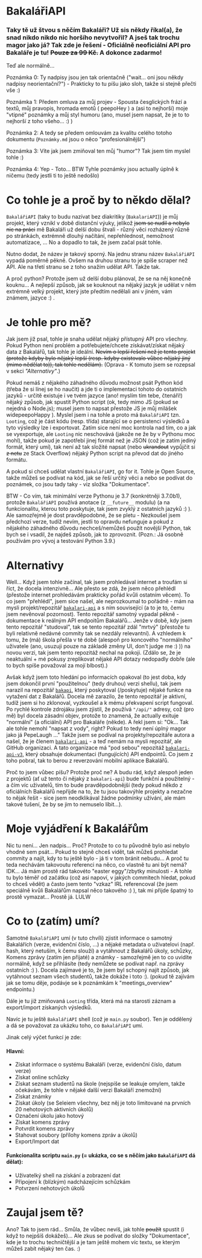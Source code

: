 # BakalářiAPI

### Taky tě už štvou s něčím Bakaláři? Už sis někdy říkal(a), že snad nikdo nikdo nic horšího nevytvořil? A jseš tak trochu magor jako já? Tak zde je řešení - Oficiálně neoficiální API pro Bakaláře je tu! ~~Pouze za **99 Kč**.~~ A dokonce zadarmo!


Teď ale normálně...


Poznámka 0: Ty nadpisy jsou jen tak orientačně ("wait... oni jsou někdy nadpisy neorientační?") - Prakticky to tu píšu jako sloh, takže si stejně přečti vše :)


Poznámka 1: Předem omluva za můj projev - Spousta česglických frází a textů, můj pravopis, hromada emotů ( peepoHey ) a (asi to nejhorší) moje "vtipné" poznámky a můj styl humoru (ano, musel jsem napsat, že je to to nejhorší z toho všeho... :) )


Poznámka 2: A tedy se předem omlouvám za kvalitu celého totoho dokumentu (`Poznámky.md` jsou o něco "profesionálnější")


Poznámka 3: Víte jak jsem zmiňoval ten můj "humor"? Tak jsem tím myslel tohle :)


Poznámka 4: Yep - Toto... BTW Tyhle poznámky jsou actually úplně k ničemu (tedy jestli ti to ještě nedošlo)


# Co tohle je a proč by to někdo dělal?
`BakalářiAPI` (taky to budu nazívat bez diakritiky (`BakalariAPI`)) je můj projekt, který vznikl v době distanční výuky, jelikož ~~jsem se nudil a nebylo nic na práci~~ mě Bakaláři už delší dobu štvali - různý věci rozházený různě po stránkách, extrémně dlouhý načítání, nepřehlednost, nemožnost automatizace, ...
No a dopadlo to tak, že jsem začal psát tohle.


Nutno dodat, že název je takový sporný. Na jednu stranu název `BakalářiAPI` vypadá poměrně pěkně. Ovšem na druhou stranu to je spíše scraper než API. Ale na třetí stranu se z toho snažím udělat API. Takže tak.


A proč python? Protože jsem už delší dobu plánoval, že se na něj konečně kouknu... A nejlepší způsob, jak se kouknout na nějaký jazyk je udělat v něm extrémně velký projekt, který jste předtím nedělali ani v jiném, vám známem, jazyce :) .

# Je tohle pro mě?
Jak jsem již psal, tohle je snaha udělat nějaký přístupný API pro všechny. Pokud Python není problém a potřebujete/chcete získávat/získat nějaký data z Bakalářů, tak tohle je ideální. ~~Nevím o lepší řešení než je tento projekt (protože kdyby bylo nějaký lepší (resp. kdyby existovalo vůbec nějaký jiný (mimo nědělat to)), tak tohle nedělám).~~ (Oprava - K tomuto jsem se rozepsal v sekci *"Alternativy"*.)

Pokud nemáš z nějakého záhadného důvodu možnost psát Python kód (třeba že si línej se ho naučit) a jde ti o implementaci tohoto do ostatních jazyků - určitě existuje i ve tvém jazyce (ano! myslím tím tebe, čtenáři!) nějaký způsob, jak spustit Python script (ok, tedy mimo JS (pokud se nejedná o Node.js); musel jsem to napsat přestože JS je můj milášek widepeepoHappy ). Myslel jsem i na tohle a proto má `BakalářiAPI` tzn. `Looting`, což je část kódu (resp. třída) starající se o persistenci výsledků a tyto výsledky lze i exportovat. Zatím sice není moc kontrola nad tím, co a jak se vyexportuje, ale `Looting` nic neschovává (jakože ne že by v Pythonu moc mohl), takže pokud je zapotřebí jinej formát než je JSON (což je zatím jediný formát, který umí), tak není až tak složité napsat (nebo ~~ukrandout~~ vypůjčit si ~~z netu~~ ze Stack Overflow) nějaký Python script na převod dat do jiného formátu.

A pokud si chceš udělat vlastní `BakalářiAPI`, go for it. Tohle je Open Source, takže můžeš se podívat na kód, jak se řeší určitý věci a nebo se podívat do poznámek, co jsou tady taky - viz složka "Dokumentace".

BTW - Co vím, tak minimální verze Pythonu je 3.7 (konkrétněji 3.7.0b1), protože `BakalářiAPI` používá anotace (z `__future__` modulu) (a na funkcionalitu, kterou toto poskytuje, tak jsem zvyklý z ostatních jazyků :) ). Ale samozřejmě je dost pravděpodobné, že se pletu - Nezkoušel jsem předchozí verze, tudíž nevím, jestli to opravdu nefunguje a pokud z nějakého záhadného důvodu nechceš/nemůžeš použít novější Python, tak bych se i vsadil, že najdeš způsob, jak to zprovoznit. (Pozn.: Já osobně používám pro vývoj a testování Python 3.9.)


# Alternativy
Well... Když jsem tohle začínal, tak jsem prohledával internet a troufám si říct, že docela intenzivně... Ale přesto se zdá, že jsem něco přehlédl (přestože internet prohledávám prakticky pořád kvůli ostatním věcem). To co jsem "přehlédl", jsem sice našel, ale neprozkoumal to pořádně - mám na mysli projekt/repozitář [`bakalari-api`](https://github.com/bakalari-api/bakalari-api) a s ním související (a to je to, čemu jsem nevěnoval pozornost). Tento repozitář samotný vypadal pěkně - dokumentace k reálným API endpoitům Bakalářů... Jenže v době, kdy jsem tento repozitář "studoval", tak se tento repozitář zdál "mrtvý" (přestože tu byli relativně nedávné commity tak se nezdály relevantní). A vzhledem k tomu, že (má) škola přešla v té době (alespoň pro koncového "normálního" uživatele (ano, usuzuji pouze na základě změny UI, don't judge me :) )) na novou verzi, tak jsem tento repozitáž nechal na pokoji. (Zdálo se, že je neaktuální + mé pokusy zreplikovat nějaké API dotazy nedopadly dobře (ale to bych spíše považoval za mojí blbost).)

Avšak když jsem toto hledání po informacích opakoval (to jest doba, kdy jsem dokončil první "použitelnou" (tedy druhou) verzi shellu), tak jsem narazil na repozitář [`bakapi`](https://github.com/mvolfik/bakapi), který poskytoval (/poskytuje) nějaké funkce na vytažení dat z Bakalářů. Docela mě zarazilo, že tento repozitář je aktivní, tudíž jsem si ho zklonoval, vyzkoušel a k mému překvapení script fungoval. Po rychlé kontrole zdrojáku jsem zjistil, že používá `"/api/"` adresy, což (pro mě) byl docela zásadní objev, protože to znamená, že actually exituje "normální" (a oficiální) API pro Bakaláře (někde). A řekl jsem si: "Ok... Tak ale tohle nemohl "napsat z vody", right? Pokud to tedy není úplný magor jako já PepeLaugh ..." Takže jsem se podíval na projekty/repozitáře autora a našel, že je členem [`bakalari-api`](https://github.com/bakalari-api) - a teď nemám na mysli repozitář, ale GitHub organizaci. A tato organizace má "pod sebou" repozitáž [`bakalari-api-v3`](https://github.com/bakalari-api/bakalari-api-v3), který obsahuje dokumentaci (fungujících) API endpointů. Co jsem z toho pobral, tak to berou z reverzování mobilní aplikace Bakalářů.

Proč to jsem vůbec píšu? Protože proč ne? A budu rád, když alespoň jeden z projektů (ať už tento či nějaký z `bakalari-api`) bude funkční a použitelný - a čím víc uživatelů, tím to bude pravděpodobnější (tedy pokud někdo z oficiálních Bakalářů nepřijde na to, že tu jsou takovýhle projekty a nezačne to nějak řešit - sice jsem neodklikával žádne podmínky užívání, ale mám takové tušení, že by se jim to nemuselo líbit...).

# Moje vyjádření k Bakalářům
Nic tu není... Jen nadpis... Proč? Protože to co tu původně bylo asi nebylo vhodné sem psát... Pokud to stejně chceš vidět, tak můžeš prohledat commity a najít, kdy to tu ještě bylo - já ti v tom bránit nebudu... A proč tu teda nechávám takovoutu referenci na něco, co vlastně tu ani být nemá? IDK... Já mám prostě rád takovéto "easter eggy"/zbytky minulosti - A tohle tu bylo téměř od začátku (což asi napoví, v jakých commitech hledat, pokud to chceš vědět) a často jsem tento "vzkaz" IRL referencoval (že jsem speciálně kvůli Bakalářům napsal něco takového :) ), tak mi přijde špatný to prostě vymazat... Prostě já. LULW

# Co to (zatím) umí?
Samotné `BakalářiAPI` umí (v tuto chvíli) zjistit informace o samotný Bakalářích (verze, evidenční číslo, ...) a nějaké metadata o uživatelovi (např. hash, který netuším, k čemu slouží) a vytáhnout z Bakalářů úkoly, schůzky, Komens zprávy (zatím jen přijaté) a známky - samozřejmě jen to co uvidíte normálně, když se přihlásíte (tedy nemůžete se podívat např. na zprávy ostatních :) ). Docela zajímavé je to, že jsem byl schopný najít způsob, jak vytáhnout seznam všech studentů, takže dokáže i toto :). (pokud tě zajívám jak se tomu děje, podávje se k poznámkám k "meetings_overview" endpointu.)

Dále je tu již zmiňovaná `Looting` třída, která má na starosti záznam a export/import získaných výsledků.

Navíc je tu ještě `BakalářiAPI` shell (což je `main.py` soubor). Ten je oddělený a dá se považovat za ukázku toho, co `BakalářiAPI` umí.

Jinak celý výčet funkcí je zde:
#### Hlavní: ####
- Získat informace o systému Bakaláři (verze, evidenční číslo, datum verze)
- Získat online schůzky
- Získat seznam studentů na škole (nejspíše se leakuje omylem, takže očekávám, že tohle v nějaké další verzi Bakaláří znemožní)
- Získat známky
- Získat úkoly (se Seleiem všechny, bez něj je toto limitované na prvních 20 nehotových aktivních úkolů)
- Označení úkolu jako hotový
- Získat komens zprávy
- Potvrdit komens zprávy
- Stahovat soubory (přílohy komens zpráv a úkolů)
- Export/Import dat
#### Funkcionalita scriptu `main.py` (= ukázka, co se s něčím jako `BakalářiAPI` dá dělat): ####
- Uživatelký shell na získání a zobrazení dat
- Připojení k (blízkým) nadcházejícím schůzkám
- Potvrzení nehotových úkolů

# Zaujal jsem tě?
Ano? Tak to jsem rád... Smůla, že vůbec nevíš, jak tohle ~~použít~~ spustit (i když to nejpšíš dokážeš)... Ale zkus se podívat do složky "Dokumentace", kde je to trochu techničtější a je tam ještě mohem víc textu, se kterým můžeš zabít nějaký ten čas. :)